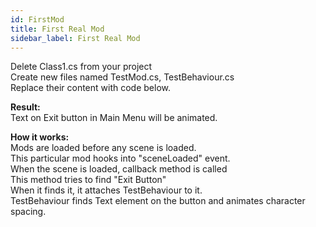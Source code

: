 ```yaml
---
id: FirstMod
title: First Real Mod
sidebar_label: First Real Mod
---
```


Delete Class1.cs from your project <br/>
Create new files named TestMod.cs, TestBehaviour.cs <br/>
Replace their content with code below. <br/>

**Result:** <br/>
Text on Exit button in Main Menu will be animated.

**How it works:** <br/>
Mods are loaded before any scene is loaded. <br/>
This particular mod hooks into "sceneLoaded" event. <br/>
When the scene is loaded, callback method is called <br/>
This method tries to find "Exit Button" <br/>
When it finds it, it attaches TestBehaviour to it. <br/>
TestBehaviour finds Text element on the button and animates character spacing. <br/>